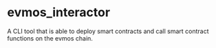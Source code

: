 # evmos_interactor
A CLI tool that is able to deploy smart contracts and call smart contract functions on the evmos chain.